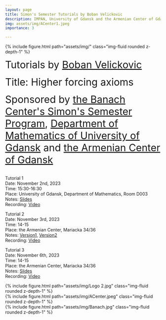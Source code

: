 ```yaml
---
layout: page
title: Simon's Semester Tutorials by Boban Velickovic
description: IMPAN, University of Gdansk and the Armenian Center of Gdansk
img: assets/img/ACenter1.jpeg
importance: 3

---
```

{% include figure.html path="assets/img/"  class="img-fluid rounded z-depth-1" %}

<font size="+3"> Tutorials by <a href="https://webusers.imj-prg.fr/~boban.velickovic/">Boban Velickovic</a></font> <br><br>
<font size="+3"> Title: Higher forcing axioms</font> <br><br>
<font size="+3"> Sponsored by <a href="https://www.impan.pl/en/activities/banach-center">the Banach Center's Simon's Semester Program</a>, <a href="https://en.mfi.ug.edu.pl/">Department of Mathematics of University of Gdansk</a> and <a href="https://www.facebook.com/people/Zwi%C4%85zek-Ormia%C5%84ski-w-Gda%C5%84sku/100064669963190/?refid=13">the Armenian Center of Gdansk</a></font> <br><br>


Tutorial 1<br>
Date: November 2nd, 2023<br>
Time: 15:30-16:30<br>
Place: University of Gdansk, Department of Mathematics, Room D003<br>
Notes:  <a href="https://grigorsarg.github.io/assets/pdf/BobanSlides.pdf">Slides</a> <br>
Recording: <a href="https://www.youtube.com/watch?v=kzEJghmFTyg&list=PLto-hJZvxwyZcarpl7mSOlJoVk2KIoNuK&index=4">Video</a><br>

Tutorial 2<br>
Date: November 3rd, 2023<br>
Time: 14-15<br>
Place: the Armenian Center, Mariacka 34/36<br>
Notes:  <a href="https://grigorsarg.github.io/assets/pdf/version1.pdf">Version1</a>,  <a href="https://grigorsarg.github.io/assets/pdf/versiona2.pdf">Version2</a> <br>
Recording: <a href="https://www.youtube.com/watch?v=ldterPzzsL4&list=PLto-hJZvxwyZcarpl7mSOlJoVk2KIoNuK&index=6">Video</a><br>

Tutorial 3<br>
Date: November 6th, 2023<br>
Time: 14-15<br>
Place: the Armenian Center, Mariacka 34/36<br>
Notes:  <a href="https://grigorsarg.github.io/assets/pdf/ver3.pdf">Slides</a><br>
Recording:  <a href="https://www.youtube.com/playlist?list=PLto-hJZvxwyZcarpl7mSOlJoVk2KIoNuK">Video</a><br>


<div class="row">
     <div class="col-sm mt-2 mt-md-0">
        {% include figure.html path="assets/img/Logo 2.jpg" class="img-fluid rounded z-depth-1" %}
    </div>
     <div class="col-sm mt-3 mt-md-0">
        {% include figure.html path="assets/img/ACenter.jpeg" class="img-fluid rounded z-depth-1" %}
    </div>
    <div class="col-sm mt-2 mt-md-0">
        {% include figure.html path="assets/img/Banach.jpg" class="img-fluid rounded z-depth-1" %}
    </div>
</div>
